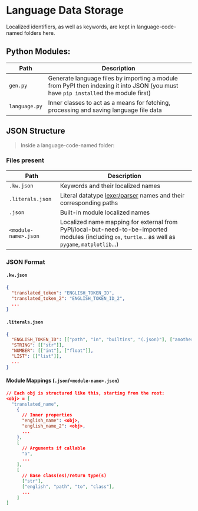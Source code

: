 # Language Data Storage
Localized identifiers, as well as keywords, are kept in language-code-named folders here.

## Python Modules:
Path          | Description
--------------|------------
`gen.py`      | Generate language files by importing a module from PyPI then indexing it into JSON (you must have `pip install`ed the module first)
`language.py` | Inner classes to act as a means for fetching, processing and saving language file data

## JSON Structure
> Inside a language-code-named folder:

### Files present
Path      |Description
----------|-----------
`.kw.json`|Keywords and their localized names
`.literals.json`|Literal datatype [lexer/parser](../compilers) names and their corresponding paths
`.json`|Built-in module localized names
`<module-name>.json`|Localized name mapping for external from PyPI/local-but-need-to-be-imported modules (including `os`, `turtle`... as well as `pygame`, `matplotlib`...)

### JSON Format
#### `.kw.json`
```json
{
  "translated_token": "ENGLISH_TOKEN_ID",
  "translated_token_2": "ENGLISH_TOKEN_ID_2",
  ...
}
```
#### `.literals.json`
```json
{
  "ENGLISH_TOKEN_ID": [["path", "in", "builtins", "(.json)"], ["another", "path"]],
  "STRING": [["str"]],
  "NUMBER": [["int"], ["float"]],
  "LIST": [["list"]],
  ...
}
```
#### Module Mappings (`.json`/`<module-name>.json`)
```json
// Each obj is structured like this, starting from the root:
<obj> = [
  "translated_name",
    {
      // Inner properties
      "english_name": <obj>,
      "english_name_2": <obj>,
      ...
    },
    [
      // Arguments if callable
      "a",
      ...
    ],
    [
      // Base class(es)/return type(s)
      ["str"],
      ["english", "path", "to", "class"],
      ...
    ]
]
```